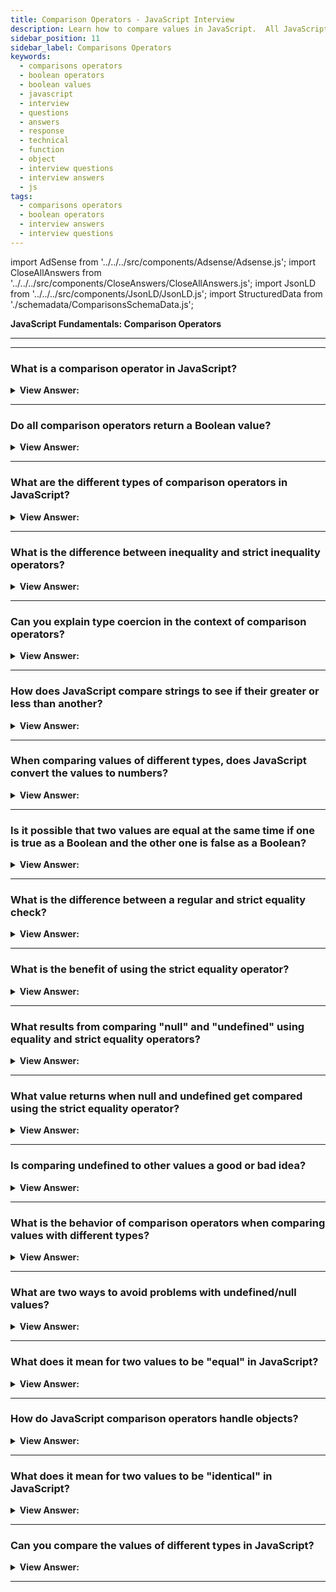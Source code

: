 ```yaml
---
title: Comparison Operators - JavaScript Interview
description: Learn how to compare values in JavaScript.  All JavaScript comparisons return a true or false Boolean value. | Frontend Developer Interview Questions & Answers
sidebar_position: 11
sidebar_label: Comparisons Operators
keywords:
  - comparisons operators
  - boolean operators
  - boolean values
  - javascript
  - interview
  - questions
  - answers
  - response
  - technical
  - function
  - object
  - interview questions
  - interview answers
  - js
tags:
  - comparisons operators
  - boolean operators
  - interview answers
  - interview questions
---
```


import AdSense from '../../../src/components/Adsense/Adsense.js';
import CloseAllAnswers from '../../../src/components/CloseAnswers/CloseAllAnswers.js';
import JsonLD from '../../../src/components/JsonLD/JsonLD.js';
import StructuredData from './schemadata/ComparisonsSchemaData.js';

<JsonLD data={StructuredData} />

<head>
  <title>Comparisons Operators | JavaScript Frontend Phone Interview</title>
</head>

**JavaScript Fundamentals: Comparison Operators**

---

<AdSense />

---

<CloseAllAnswers />

### What is a comparison operator in JavaScript?

<details>
  <summary><strong>View Answer:</strong></summary>
  <div>
  <div><strong>Interview Response:</strong> A comparison operator in JavaScript is used to compare two values and returns a boolean result (true or false) based on the comparison.
  </div><br />
  <div><strong className="codeExample">Code Example:</strong> Example showcasing the usage of comparison operators in JavaScript.<br /><br />

  <div></div>

```javascript
let num1 = 5;
let num2 = 10;

console.log(num1 > num2);   // Output: false (Greater than)
console.log(num1 < num2);   // Output: true (Less than)
console.log(num1 >= num2);  // Output: false (Greater than or equal to)
console.log(num1 <= num2);  // Output: true (Less than or equal to)
console.log(num1 == num2);  // Output: false (Equality)
console.log(num1 === num2); // Output: false (Strict equality)
console.log(num1 != num2);  // Output: true (Inequality)
console.log(num1 !== num2); // Output: true (Strict inequality)
```

In this example, the comparison operators are used to compare the values of `num1` and `num2`. The result of each comparison is a boolean value (`true` or `false`) based on the outcome of the comparison.

  </div>
  </div>
</details>

---

### Do all comparison operators return a Boolean value?

<details>
  <summary><strong>View Answer:</strong></summary>
  <div>
  <div><strong>Interview Response:</strong> All comparison operators in JavaScript return a Boolean value of either true or false.</div><br />
  <div><strong>Technical Response:</strong> Yes, every comparison yields a true or false Boolean value.<br /> <br />
- true – means “yes”, “correct” or “the truth”.<br />
- false – means “no”, “wrong” or “not the truth”.
  </div><br />
  <div><strong className="codeExample">Code Example:</strong><br /><br />

  <div></div>

```js
console.log(2 > 1); // true (correct)
console.log(2 == 1); // false (wrong)
console.log(2 != 1); // true (correct)
```

  </div>
  </div>
</details>

---

### What are the different types of comparison operators in JavaScript?

<details>
  <summary><strong>View Answer:</strong></summary>
  <div>
  <div><strong>Interview Response:</strong> JavaScript comparison operators include equality (==, ===), inequality (!=, !==), and relational (&#62;, &#60;, &#62;=, &#60;=) operators. They compare values for equality, inequality, or relative size, respectively.
  </div>
  </div>
</details>

---

### What is the difference between inequality and strict inequality operators?

<details>
  <summary><strong>View Answer:</strong></summary>
  <div>
  <div><strong>Interview Response:</strong> Inequality (!=) checks value inequality with type coercion, while strict inequality (!==) compares both value and type without coercion for accurate results.</div><br />
  <div><strong className="codeExample">Code Example:</strong><br /><br />

  <div></div>

```js
console.log(5 != "5");    // Output: false (Inequality with type coercion)
console.log(5 !== "5");   // Output: true (Strict inequality without type coercion)

console.log(true != 1);   // Output: false (Inequality with type coercion)
console.log(true !== 1);  // Output: true (Strict inequality without type coercion)
```

  </div>
  </div>
</details>

---

### Can you explain type coercion in the context of comparison operators?

<details>
  <summary><strong>View Answer:</strong></summary>
  <div>
  <div><strong>Interview Response:</strong> Type coercion converts values to a common data type during comparisons. It occurs with loose comparison operators (==, !=) but not strict operators (===, !==).
  </div>
  </div>
</details>

---

### How does JavaScript compare strings to see if their greater or less than another?

<details>
  <summary><strong>View Answer:</strong></summary>
  <div>
  <div><strong>Interview Response:</strong> In JavaScript, strings are compared lexicographically, which means that the characters in the strings are compared one by one in order until a difference is found. The comparison is based on the Unicode values of the characters.</div><br />
  <div><strong className="codeExample">Code Example:</strong><br /><br />

  <div></div>

```js
console.log('Z' > 'A'); // true
console.log('Glow' > 'Glee'); // true
console.log('Bee' > 'Be'); // true

// Unicode Values
let myLetter = 'Hello';

console.log(myLetter.charCodeAt(0)); // returns Unicode value 72
console.log(myLetter.charCodeAt(1)); // returns Unicode value 101
```

  </div>
  </div>
</details>

---

### When comparing values of different types, does JavaScript convert the values to numbers?

<details>
  <summary><strong>View Answer:</strong></summary>
  <div>
  <div><strong>Interview Response:</strong> Yes, when comparing values of different types, it converts the values to numbers. For Boolean values, true becomes 1 and false becomes 0.</div><br />
  <div><strong className="codeExample">Code Example:</strong><br /><br />

  <div></div>

```js
console.log('2' > 1); // true, string '2' becomes a number 2
console.log('01' == 1); // true, the string '01' becomes a number 1
```

  </div><br />
  <div><strong className="codeExample">Code Example:</strong> For Boolean values, true becomes 1 and false becomes 0:<br /><br />

  <div></div>

```js
console.log(true == 1); // true
console.log(false == 0); // true
```

  </div>
  </div>
</details>

---

### Is it possible that two values are equal at the same time if one is true as a Boolean and the other one is false as a Boolean?

<details>
  <summary><strong>View Answer:</strong></summary>
  <div>
  <div><strong>Interview Response:</strong> When there is an explicit conversion to a Boolean on values. A string and a number, such as a number 0 and string “0”. The return value for the string returns true, and it returns false for the number. When we attempt to compare the two using the equality operator, the return value returns true, but it returns false with the strict equality operator.</div><br />
  <div><strong className="codeExample">Code Example:</strong><br /><br />

  <div></div>

```js
let a = 0;
console.log(Boolean(a)); // false

let b = '0';
console.log(Boolean(b)); // true

console.log(a == b); // true!, equality operator

console.log(a === b); // false!, strict equality operator
```

  </div>
  </div>
</details>

---

### What is the difference between a regular and strict equality check?

<details>
  <summary><strong>View Answer:</strong></summary>
  <div>
  <div><strong>Interview Response:</strong> Equality (==) checks value equality with type coercion, while strict equality (===) checks both value and type without coercion, ensuring precise comparisons.</div><br />
  <div><strong>Technical Response:</strong> The regular equality check loosely compares values with type conversion. In contrast, the strict-equality check compares the value and the data type without converting the types.
  </div><br />
  <div><strong className="codeExample">Code Example:</strong><br /><br />

  <div></div>

```js
console.log(0 === false); // false, because the types are different
```

  </div>
  </div>
</details>

---

### What is the benefit of using the strict equality operator?

<details>
  <summary><strong>View Answer:</strong></summary>
  <div>
  <div><strong>Interview Response:</strong> Yes, using the strict equality operator in JavaScript helps to avoid unexpected type coercion issues and ensures precise comparisons.</div><br/>
  <div><strong>Interview Response:</strong> The benefit of using the strict equality (`===`) operator is that it ensures both the value and type are compared, providing more precise and predictable results, avoiding potential type coercion issues, and promoting code correctness.</div><br />
  <div><strong className="codeExample">Code Example:</strong><br /><br />

  <div></div>

```js
console.log(5 === 5);      // Output: true (Strict equality with matching value and type)
console.log(5 === "5");    // Output: false (Strict equality with different types)
console.log(true === 1);   // Output: false (Strict equality with different types)
console.log(null === undefined);  // Output: false (Strict equality with different types)
```

Using strict equality helps ensure that comparisons are performed accurately based on both value and type, reducing potential bugs and unexpected behavior.

  </div>
  </div>
</details>

---

### What results from comparing "null" and "undefined" using equality and strict equality operators?

<details>
  <summary><strong>View Answer:</strong></summary>
  <div>
  <div><strong>Interview Response:</strong> Using the equality operator (==), null and undefined are considered equal. However, with the strict equality operator (===), they are not equal, as they are different types.
  </div>
  </div>
</details>

---

### What value returns when null and undefined get compared using the strict equality operator?

<details>
  <summary><strong>View Answer:</strong></summary>
  <div>
  <div><strong>Interview Response:</strong> In JavaScript, when null and undefined are compared using the strict equality operator, they return false because they are not the same type.</div><br />
  <div><strong>Technical Response:</strong> False because each of them is a different type, but the non-strict operator returns true. For math and other comparisons such as greater and less than null/undefined are converted to numbers.
  </div><br />
  <div><strong className="codeExample">Code Example:</strong><br /><br />

  <div></div>

```js
// Strict Equality Check
console.log(null === undefined); // false

// Regular Equality Check
console.log(null == undefined); // true
```

  </div>
  </div>
</details>

---

### Is comparing undefined to other values a good or bad idea?

<details>
  <summary><strong>View Answer:</strong></summary>
  <div>
  <div><strong>Interview Response:</strong> Comparing undefined to other values in JavaScript can be a bad idea as it can lead to unexpected results and errors.</div><br />
  <div><strong className="codeExample">Code Example:</strong><br /><br />

  <div></div>

```js
console.log(undefined > 0); // false (1)
console.log(undefined < 0); // false (2)
console.log(undefined == 0); // false (3)
```

  </div>
  </div>
</details>

---

### What is the behavior of comparison operators when comparing values with different types?

<details>
  <summary><strong>View Answer:</strong></summary>
  <div>
  <div><strong>Interview Response:</strong> Loose comparison operators (==, !=) perform type coercion before comparing values, while strict operators (===, !==) compare values and types directly, avoiding coercion.
  </div>
  </div>
</details>

---

### What are two ways to avoid problems with undefined/null values?

<details>
  <summary><strong>View Answer:</strong></summary>
  <div>
  <div><strong>Interview Response:</strong> We should avoid using undefined or null in anything less than strict comparisons and never use comparisons with an undefined or null value.</div><br />
  <div><strong>Technical Response:</strong> There are two approaches to dealing with undefined and null values.<br /><br />
    <ol>
      <li>Except for strict equality ===, treat any comparison with undefined/null with extreme caution.
      </li>
      <li>If you're not sure what you're doing, don't use comparisons >= and >= with a variable that might be null/undefined. Check for these values separately if a variable may have them.
      </li>
      </ol>
  </div>
  </div>
</details>

---

### What does it mean for two values to be "equal" in JavaScript?

<details>
  <summary><strong>View Answer:</strong></summary>
  <div>
  <div><strong>Interview Response:</strong> Two values are "equal" in JavaScript if they have the same value after type coercion.
  </div>
  </div>
</details>

---

### How do JavaScript comparison operators handle objects?

<details>
  <summary><strong>View Answer:</strong></summary>
  <div>
  <div><strong>Interview Response:</strong> JavaScript comparison operators compare object references, not the contents. They check if the compared objects refer to the same memory location, rather than comparing their properties or values.
  </div><br />
  <div><strong className="codeExample">Code Example:</strong><br /><br />

  <div></div>

```js
let obj1 = { name: "Alice" };
let obj2 = { name: "Alice" };
let obj3 = obj1;

console.log(obj1 === obj2);  // Output: false (Different object references)
console.log(obj1 === obj3);  // Output: true (Same object reference)
```

  </div>
  </div>
</details>

---

### What does it mean for two values to be "identical" in JavaScript?

<details>
  <summary><strong>View Answer:</strong></summary>
  <div>
  <div><strong>Interview Response:</strong> Two values are "identical" in JavaScript if they have the same value and the same type.
  </div>
  </div>
</details>

---

### Can you compare the values of different types in JavaScript?

<details>
  <summary><strong>View Answer:</strong></summary>
  <div>
  <div><strong>Interview Response:</strong> Yes, but the result may be unexpected due to type coercion in JavaScript.
  </div><br />
  <div><strong className="codeExample">Code Example:</strong><br /><br />

  <div></div>

```js
console.log(5 == "5");     // Output: true (Equality with type coercion)
console.log(5 === "5");    // Output: false (Strict equality without type coercion)
console.log(true == 1);    // Output: true (Equality with type coercion)
console.log(true === 1);   // Output: false (Strict equality without type coercion)
console.log(null == undefined);   // Output: true (Equality with type coercion)
console.log(null === undefined);  // Output: false (Strict equality without type coercion)
```

  </div>
  </div>
</details>

---
